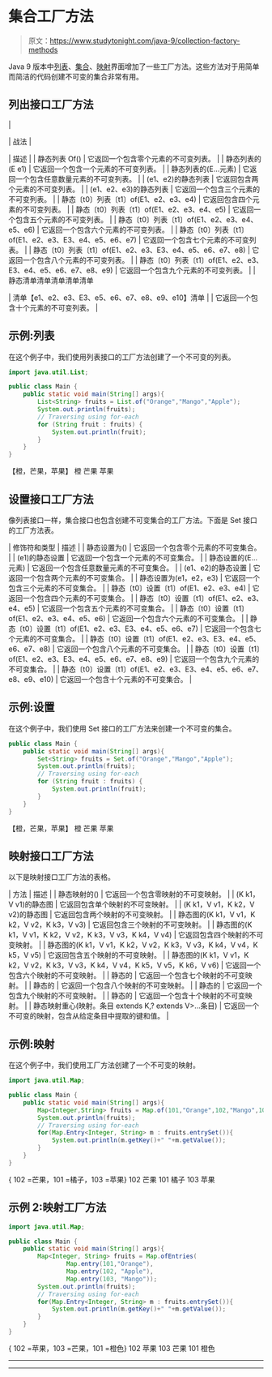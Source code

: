# 集合工厂方法

> 原文：<https://www.studytonight.com/java-9/collection-factory-methods>

Java 9 版本中[列表](https://www.studytonight.com/java/collection-interfaces.php)、[集合](https://www.studytonight.com/java/collection-interfaces.php)、[映射](https://www.studytonight.com/java/map-interface-in-java.php)界面增加了一些工厂方法。这些方法对于用简单而简洁的代码创建不可变的集合非常有用。

## 列出接口工厂方法

| 

&#124; 战法 &#124;

 | 描述 |
| 静态<e>列表 <e>Of()</e></e> | 它返回一个包含零个元素的不可变列表。 |
| 静态<e>列表<e>的(E e1)</e></e> | 它返回一个包含一个元素的不可变列表。 |
| 静态<e>列表<e>的(E...元素)</e></e> | 它返回一个包含任意数量元素的不可变列表。 |
| (e1、e2)的静态<e>列表</e> | 它返回包含两个元素的不可变列表。 |
| (e1、e2、e3)的静态<e>列表</e> | 它返回一个包含三个元素的不可变列表。 |
| 静态〔t0〕列表〔t1〕of(E1、e2、e3、e4) | 它返回包含四个元素的不可变列表。 |
| 静态〔t0〕列表〔t1〕of(E1、e2、e3、e4、e5) | 它返回一个包含五个元素的不可变列表。 |
| 静态〔t0〕列表〔t1〕of(E1、e2、e3、e4、e5、e6) | 它返回一个包含六个元素的不可变列表。 |
| 静态〔t0〕列表〔t1〕of(E1、e2、e3、E3、e4、e5、e6、e7) | 它返回一个包含七个元素的不可变列表。 |
| 静态〔t0〕列表〔t1〕of(E1、e2、e3、E3、e4、e5、e6、e7、e8) | 它返回一个包含八个元素的不可变列表。 |
| 静态〔t0〕列表〔t1〕of(E1、e2、e3、E3、e4、e5、e6、e7、e8、e9) | 它返回一个包含九个元素的不可变列表。 |
| 静态清单<e>清单清单清单清单

&#124; 清单【e1、e2、e3、E3、e5、e6、e7、e8、e9、e10】清单 &#124;</e>  | 它返回一个包含十个元素的不可变列表。 |

## 示例:列表

在这个例子中，我们使用列表接口的工厂方法创建了一个不可变的列表。

```java
import java.util.List;

public class Main { 
	public static void main(String[] args){  
        List<String> fruits = List.of("Orange","Mango","Apple");
        System.out.println(fruits);
        // Traversing using for-each
        for (String fruit : fruits) {
			System.out.println(fruit);
		}
	}
}
```

【橙，芒果，苹果】
橙
芒果
苹果

## 设置接口工厂方法

像列表接口一样，集合接口也包含创建不可变集合的工厂方法。下面是 Set 接口的工厂方法表。

| 修饰符和类型 | 描述 |
| 静态<e>设置<e>为()</e></e> | 它返回一个包含零个元素的不可变集合。 |
| (e1)的静态<e>设置</e> | 它返回一个包含一个元素的不可变集合。 |
| 静态<e>设置<e>的(E...元素)</e></e> | 它返回一个包含任意数量元素的不可变集合。 |
| (e1、e2)的静态<e>设置</e> | 它返回一个包含两个元素的不可变集合。 |
| 静态<e>设置<e>为(e1，e2，e3)</e></e> | 它返回一个包含三个元素的不可变集合。 |
| 静态〔t0〕设置〔t1〕of(E1、e2、e3、e4) | 它返回一个包含四个元素的不可变集合。 |
| 静态〔t0〕设置〔t1〕of(E1、e2、e3、e4、e5) | 它返回一个包含五个元素的不可变集合。 |
| 静态〔t0〕设置〔t1〕of(E1、e2、e3、e4、e5、e6) | 它返回一个包含六个元素的不可变集合。 |
| 静态〔t0〕设置〔t1〕of(E1、e2、e3、E3、e4、e5、e6、e7) | 它返回一个包含七个元素的不可变集合。 |
| 静态〔t0〕设置〔t1〕of(E1、e2、e3、E3、e4、e5、e6、e7、e8) | 它返回一个包含八个元素的不可变集合。 |
| 静态〔t0〕设置〔t1〕of(E1、e2、e3、E3、e4、e5、e6、e7、e8、e9) | 它返回一个包含九个元素的不可变集合。 |
| 静态〔t0〕设置〔t1〕of(E1、e2、e3、E3、e4、e5、e6、e7、e8、e9、e10) | 它返回一个包含十个元素的不可变集合。 |

## 示例:设置

在这个例子中，我们使用 Set 接口的工厂方法来创建一个不可变的集合。

```java
public class Main { 
	public static void main(String[] args){  
        Set<String> fruits = Set.of("Orange","Mango","Apple");
        System.out.println(fruits);
        // Traversing using for-each
        for (String fruit : fruits) {
			System.out.println(fruit);
		}
	}
}
```

【橙，芒果，苹果】
橙
芒果
苹果

## 映射接口工厂方法

以下是映射接口工厂方法的表格。

| 方法 | 描述 |
| 静态<k>映射<k>的()</k></k> | 它返回一个包含零映射的不可变映射。 |
| (K k1，V v1)的静态<k>图</k> | 它返回包含单个映射的不可变映射。 |
| (K k1，V v1，K k2，V v2)的静态<k>图</k> | 它返回包含两个映射的不可变映射。 |
| 静态<k>图<k>的(K k1，V v1，K k2，V v2，K k3，V v3)</k></k> | 它返回包含三个映射的不可变映射。 |
| 静态<k>图<k>的(K k1，V v1，K k2，V v2，K k3，V v3，K k4，V v4)</k></k> | 它返回包含四个映射的不可变映射。 |
| 静态<k>图<k>的(K k1，V v1，K k2，V v2，K k3，V v3，K k4，V v4，K k5，V v5)</k></k> | 它返回包含五个映射的不可变映射。 |
| 静态<k>图<k>的(K k1，V v1，K k2，V v2，K k3，V v3，K k4，V v4，K k5，V v5，K k6，V v6)</k></k> | 它返回一个包含六个映射的不可变映射。 |
| 静态的 | 它返回一个包含七个映射的不可变映射。 |
| 静态的 | 它返回一个包含八个映射的不可变映射。 |
| 静态的 | 它返回一个包含九个映射的不可变映射。 |
| 静态的 | 它返回一个包含十个映射的不可变映射。 |
| 静态<k>映射<k>重心(映射。条目 extends K,? extends V>...条目)</k></k> | 它返回一个不可变的映射，包含从给定条目中提取的键和值。 |

## 示例:映射

在这个例子中，我们使用工厂方法创建了一个不可变的映射。

```java
import java.util.Map;

public class Main { 
	public static void main(String[] args){  
        Map<Integer,String> fruits = Map.of(101,"Orange",102,"Mango",103,"Apple");
        System.out.println(fruits);
        // Traversing using for-each
        for(Map.Entry<Integer, String> m : fruits.entrySet()){    
			System.out.println(m.getKey()+" "+m.getValue());
		}
	}
}
```

{ 102 =芒果，101 =橘子，103 =苹果}
102 芒果
101 橘子
103 苹果

## 示例 2:映射工厂方法

```java
import java.util.Map;

public class Main { 
	public static void main(String[] args){  
		Map<Integer, String> fruits = Map.ofEntries(
                Map.entry(101,"Orange"),
                Map.entry(102, "Apple"),
                Map.entry(103, "Mango"));
        System.out.println(fruits);
        // Traversing using for-each
        for(Map.Entry<Integer, String> m : fruits.entrySet()){    
			System.out.println(m.getKey()+" "+m.getValue());
		}
	}
}
```

{ 102 =苹果，103 =芒果，101 =橙色}
102 苹果
103 芒果
101 橙色

* * *

* * *
